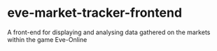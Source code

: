# eve-market-tracker-frontend
A front-end for displaying and analysing data gathered on the markets within the game Eve-Online
